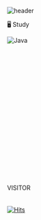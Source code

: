 ![header](https://capsule-render.vercel.app/api?type=waving&color=Auto&height=300&section=header&text=Hellow%20&fontSize=90&fontColor=d6ace6&desc=here%20is%20my%20Git&descsize=10&descAlignY=80)

🖥 Study

![Java](https://img.shields.io/badge/java-%23ED8B00.svg?style=for-the-badge&logo=java&logoColor=white)
  #
<br/>
<br/>
<br/>
<br/>
<br/>
<br/>
<br/>
<br/>
<br/>
<br/>
<br/>
<br/>
<br/>
<br/>
<br/>
<br/>

VISITOR  
<br/>  
[![Hits](https://hits.seeyoufarm.com/api/count/incr/badge.svg?url=https%3A%2F%2Fgithub.com%2F520kk%2Fhit-counter&count_bg=%23A3D0F0&title_bg=%230641BA&icon=&icon_color=%23E7E7E7&title=Visitor&edge_flat=false)](https://hits.seeyoufarm.com)
